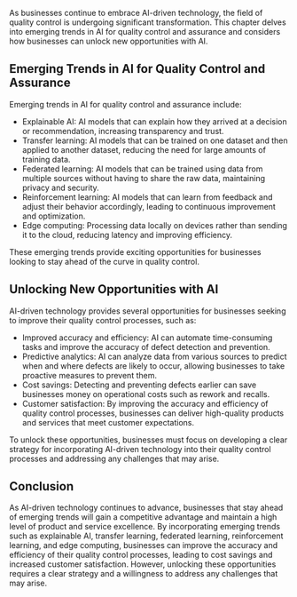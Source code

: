
As businesses continue to embrace AI-driven technology, the field of quality control is undergoing significant transformation. This chapter delves into emerging trends in AI for quality control and assurance and considers how businesses can unlock new opportunities with AI.

Emerging Trends in AI for Quality Control and Assurance
-------------------------------------------------------

Emerging trends in AI for quality control and assurance include:

* Explainable AI: AI models that can explain how they arrived at a decision or recommendation, increasing transparency and trust.
* Transfer learning: AI models that can be trained on one dataset and then applied to another dataset, reducing the need for large amounts of training data.
* Federated learning: AI models that can be trained using data from multiple sources without having to share the raw data, maintaining privacy and security.
* Reinforcement learning: AI models that can learn from feedback and adjust their behavior accordingly, leading to continuous improvement and optimization.
* Edge computing: Processing data locally on devices rather than sending it to the cloud, reducing latency and improving efficiency.

These emerging trends provide exciting opportunities for businesses looking to stay ahead of the curve in quality control.

Unlocking New Opportunities with AI
-----------------------------------

AI-driven technology provides several opportunities for businesses seeking to improve their quality control processes, such as:

* Improved accuracy and efficiency: AI can automate time-consuming tasks and improve the accuracy of defect detection and prevention.
* Predictive analytics: AI can analyze data from various sources to predict when and where defects are likely to occur, allowing businesses to take proactive measures to prevent them.
* Cost savings: Detecting and preventing defects earlier can save businesses money on operational costs such as rework and recalls.
* Customer satisfaction: By improving the accuracy and efficiency of quality control processes, businesses can deliver high-quality products and services that meet customer expectations.

To unlock these opportunities, businesses must focus on developing a clear strategy for incorporating AI-driven technology into their quality control processes and addressing any challenges that may arise.

Conclusion
----------

As AI-driven technology continues to advance, businesses that stay ahead of emerging trends will gain a competitive advantage and maintain a high level of product and service excellence. By incorporating emerging trends such as explainable AI, transfer learning, federated learning, reinforcement learning, and edge computing, businesses can improve the accuracy and efficiency of their quality control processes, leading to cost savings and increased customer satisfaction. However, unlocking these opportunities requires a clear strategy and a willingness to address any challenges that may arise.
